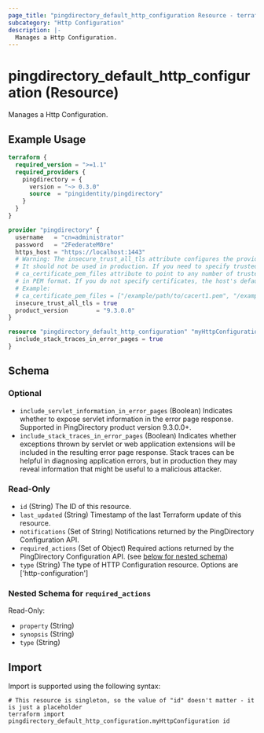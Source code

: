 ```yaml
---
page_title: "pingdirectory_default_http_configuration Resource - terraform-provider-pingdirectory"
subcategory: "Http Configuration"
description: |-
  Manages a Http Configuration.
---
```


# pingdirectory_default_http_configuration (Resource)

Manages a Http Configuration.

## Example Usage

```terraform
terraform {
  required_version = ">=1.1"
  required_providers {
    pingdirectory = {
      version = "~> 0.3.0"
      source  = "pingidentity/pingdirectory"
    }
  }
}

provider "pingdirectory" {
  username   = "cn=administrator"
  password   = "2FederateM0re"
  https_host = "https://localhost:1443"
  # Warning: The insecure_trust_all_tls attribute configures the provider to trust any certificate presented by the PingDirectory server.
  # It should not be used in production. If you need to specify trusted CA certificates, use the
  # ca_certificate_pem_files attribute to point to any number of trusted CA certificate files
  # in PEM format. If you do not specify certificates, the host's default root CA set will be used.
  # Example:
  # ca_certificate_pem_files = ["/example/path/to/cacert1.pem", "/example/path/to/cacert2.pem"]
  insecure_trust_all_tls = true
  product_version        = "9.3.0.0"
}

resource "pingdirectory_default_http_configuration" "myHttpConfiguration" {
  include_stack_traces_in_error_pages = true
}
```

<!-- schema generated by tfplugindocs -->
## Schema

### Optional

- `include_servlet_information_in_error_pages` (Boolean) Indicates whether to expose servlet information in the error page response. Supported in PingDirectory product version 9.3.0.0+.
- `include_stack_traces_in_error_pages` (Boolean) Indicates whether exceptions thrown by servlet or web application extensions will be included in the resulting error page response. Stack traces can be helpful in diagnosing application errors, but in production they may reveal information that might be useful to a malicious attacker.

### Read-Only

- `id` (String) The ID of this resource.
- `last_updated` (String) Timestamp of the last Terraform update of this resource.
- `notifications` (Set of String) Notifications returned by the PingDirectory Configuration API.
- `required_actions` (Set of Object) Required actions returned by the PingDirectory Configuration API. (see [below for nested schema](#nestedatt--required_actions))
- `type` (String) The type of HTTP Configuration resource. Options are ['http-configuration']

<a id="nestedatt--required_actions"></a>
### Nested Schema for `required_actions`

Read-Only:

- `property` (String)
- `synopsis` (String)
- `type` (String)

## Import

Import is supported using the following syntax:

```shell
# This resource is singleton, so the value of "id" doesn't matter - it is just a placeholder
terraform import pingdirectory_default_http_configuration.myHttpConfiguration id
```

